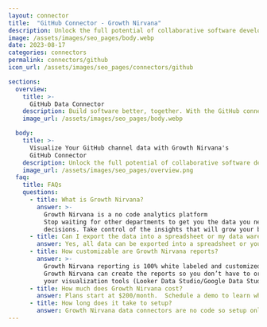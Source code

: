 ```yaml
---
layout: connector
title:  "GitHub Connector - Growth Nirvana"
description: Unlock the full potential of collaborative software development with the GitHub connector. From version control to code reviews, project management to team collaboration, GitHub provides the tools you need to build high-quality software faster and more efficiently than ever before.
image: /assets/images/seo_pages/body.webp
date: 2023-08-17
categories: connectors
permalink: connectors/github
icon_url: /assets/images/seo_pages/connectors/github

sections:
  overview:
    title: >-
      GitHub Data Connector
    description: Build software better, together. With the GitHub connector, collaborate seamlessly with your team, manage and track code changes, and streamline your software development workflow. Take advantage of powerful version control, issue tracking, and pull request features to keep your projects organized and efficient.
    image_url: /assets/images/seo_pages/body.webp

  body:
    title: >-
      Visualize Your GitHub channel data with Growth Nirvana's
      GitHub Connector
    description: Unlock the full potential of collaborative software development with the GitHub connector. From version control to code reviews, project management to team collaboration, GitHub provides the tools you need to build high-quality software faster and more efficiently than ever before.
    image_url: /assets/images/seo_pages/overview.png
  faq:
    title: FAQs
    questions:
      - title: What is Growth Nirvana?
        answer: >-
          Growth Nirvana is a no code analytics platform 
          Stop waiting for other departments to get you the data you need to make critical business 
          decisions. Take control of the insights that will grow your business.
      - title: Can I export the data into a spreadsheet or my data warehouse?
        answer: Yes, all data can be exported into a spreadsheet or your data warehouse (Google BigQuery, AWS, Snowflake, Azure, etc)
      - title: How customizable are Growth Nirvana reports?
        answer: >-
          Growth Nirvana reporting is 100% white labeled and customized to your specifications.
          Growth Nirvana can create the reports so you don’t have to or you can connect
          your visualization tools (Looker Data Studio/Google Data Studio, Tableau, PowerBI, etc) to Growth Nirvana.
      - title: How much does Growth Nirvana cost?
        answer: Plans start at $200/month.  Schedule a demo to learn what plan is best for you.
      - title: How long does it take to setup?
        answer: Growth Nirvana data connectors are no code so setup only requires a few clicks.
---
```

